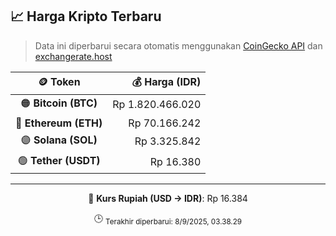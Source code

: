 

<!-- HARGA_KRIPTO -->
## 📈 Harga Kripto Terbaru

> Data ini diperbarui secara otomatis menggunakan [CoinGecko API](https://www.coingecko.com/) dan [exchangerate.host](https://exchangerate.host/)

<div align="center">

| 🪙 Token | 💰 Harga (IDR) |
|:------:|---------------:|
| 🟠 **Bitcoin (BTC)**   | Rp 1.820.466.020 |
| 🔵 **Ethereum (ETH)**  | Rp 70.166.242 |
| 🟣 **Solana (SOL)**    | Rp 3.325.842 |
| 🟢 **Tether (USDT)**   | Rp 16.380 |

---

💱 **Kurs Rupiah (USD → IDR)**: Rp 16.384

🕒 <sub>Terakhir diperbarui: 8/9/2025, 03.38.29</sub>

</div>
<!-- /HARGA_KRIPTO -->